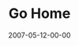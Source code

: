 ---
layout: message
category: message
series: "Go Home"
title: "Go Home"
date: 2007-05-12-00-00
message_id: 19
audio: "http://s3.amazonaws.com/crossroads-media/media/legacy/mp3/Go_Home_01_GO_Home_05-13-07_Allii_Patterson.mp3"
audio-duration: "39:17"
flag: "N"
---